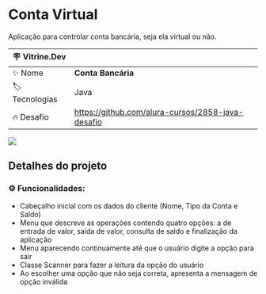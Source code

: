 # Conta Virtual

Aplicação para controlar conta bancária, seja ela virtual ou não.

| :placard: Vitrine.Dev |     |
| -------------  | --- |
| :sparkles: Nome        | **Conta Bancária**
| :label: Tecnologias | Java
| :fire: Desafio     | https://github.com/alura-cursos/2858-java-desafio

<!-- Inserir imagem com a #vitrinedev ao final do link -->
![](https://user-images.githubusercontent.com/106851605/232335429-cae30cdb-0da6-46e4-bd86-0f228fcc50c7.png#vitrinedev)

## Detalhes do projeto

### ⚙️ Funcionalidades:
- Cabeçalho inicial com os dados do cliente (Nome, Tipo da Conta e Saldo)
- Menu que descreve as operações contendo quatro opções: a de entrada de valor, saída de valor, consulta de saldo e finalização da aplicação
- Menu aparecendo continuamente até que o usuário digite a opção para sair
- Classe Scanner para fazer a leitura da opção do usuário
- Ao escolher uma opção que não seja correta, apresenta a mensagem de opção inválida


